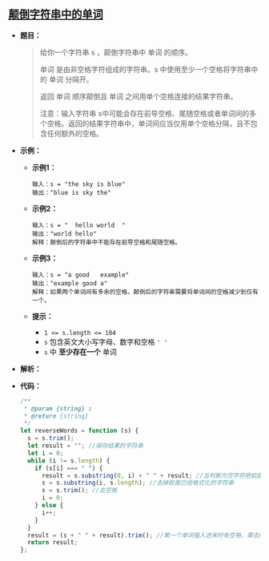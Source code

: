 ## [颠倒字符串中的单词](https://leetcode.cn/problems/reverse-words-in-a-string/)

* **题目：**

  >给你一个字符串 s ，颠倒字符串中 单词 的顺序。
  >
  >单词 是由非空格字符组成的字符串。s 中使用至少一个空格将字符串中的 单词 分隔开。
  >
  >返回 单词 顺序颠倒且 单词 之间用单个空格连接的结果字符串。
  >
  >注意：输入字符串 s中可能会存在前导空格、尾随空格或者单词间的多个空格。返回的结果字符串中，单词间应当仅用单个空格分隔，且不包含任何额外的空格。
  >

* **示例：**

  * **示例1：**

    ```
    输入：s = "the sky is blue"
    输出："blue is sky the"
    ```

  * **示例2：**

    ```
    输入：s = "  hello world  "
    输出："world hello"
    解释：颠倒后的字符串中不能存在前导空格和尾随空格。
    ```

  * **示例3：**

    ```
    输入：s = "a good   example"
    输出："example good a"
    解释：如果两个单词间有多余的空格，颠倒后的字符串需要将单词间的空格减少到仅有一个。
    ```

  * **提示：**

    * `1 <= s.length <= 104`
    * `s` 包含英文大小写字母、数字和空格 `' '`
    * `s` 中 **至少存在一个** 单词

* **解析：**

  >

* **代码：**

  ```js
  /**
   * @param {string} s
   * @return {string}
   */
  let reverseWords = function (s) {
    s = s.trim();
    let result = ""; //保存结果的字符串
    let i = 0;
    while (i != s.length) {
      if (s[i] === " ") {
        result = s.substring(0, i) + " " + result; //当判断为空字符把前面的单词插入到结果前面
        s = s.substring(i, s.length); //去掉前面已经格式化的字符串
        s = s.trim(); //去空格
        i = 0;
      } else {
        i++;
      }
    }
    result = (s + " " + result).trim(); //第一个单词插入进来时有空格，需去除括号
    return result;
  };
  ```